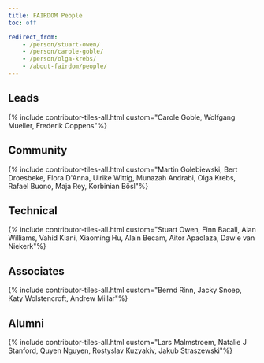 ```yaml
---
title: FAIRDOM People
toc: off

redirect_from:
    - /person/stuart-owen/
    - /person/carole-goble/
    - /person/olga-krebs/
    - /about-fairdom/people/
---
```



## Leads

{% include contributor-tiles-all.html custom="Carole Goble, Wolfgang Mueller, Frederik Coppens"%}

## Community

{% include contributor-tiles-all.html custom="Martin Golebiewski, Bert Droesbeke, Flora D'Anna, Ulrike Wittig, Munazah Andrabi, Olga Krebs, Rafael Buono, Maja Rey, Korbinian Bösl"%}

## Technical
{% include contributor-tiles-all.html custom="Stuart Owen, Finn Bacall, Alan Williams, Vahid Kiani, Xiaoming Hu, Alain Becam, Aitor Apaolaza, Dawie van Niekerk"%}

## Associates
{% include contributor-tiles-all.html custom="Bernd Rinn, Jacky Snoep, Katy Wolstencroft, Andrew Millar"%}

## Alumni 
{% include contributor-tiles-all.html custom="Lars Malmstroem, Natalie J Stanford, Quyen Nguyen, Rostyslav Kuzyakiv, Jakub Straszewski"%}
